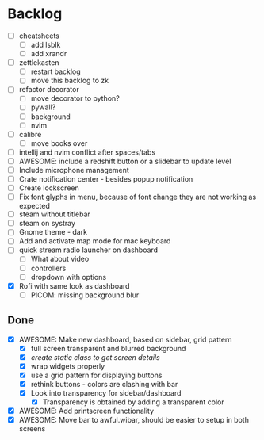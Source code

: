 # Backlog

- [ ] cheatsheets
    - [ ] add lsblk
    - [ ] add xrandr
- [ ] zettlekasten
    - [ ] restart backlog
    - [ ] move this backlog to zk
- [ ] refactor decorator
    - [ ] move decorator to python?
    - [ ] pywall?
    - [ ] background
    - [ ] nvim
- [ ] calibre
    - [ ] move books over
- [ ] intellij and nvim conflict after spaces/tabs
- [ ] AWESOME: include a redshift button or a slidebar to update level
- [ ] Include microphone management
- [ ] Crate notification center - besides popup notification
- [ ] Create lockscreen
- [ ] Fix font glyphs in menu, because of font change they are not working as expected
- [ ] steam without titlebar
- [ ] steam on systray
- [ ] Gnome theme - dark
- [ ] Add and activate map mode for mac keyboard
- [ ] quick stream radio launcher on dashboard
    - [ ] What about video
    - [ ] controllers
    - [ ] dropdown with options
- [x] Rofi with same look as dashboard
    - [ ] PICOM: missing background blur

## Done

- [x] AWESOME: Make new dashboard, based on sidebar, grid pattern
    - [x] full screen transparent and blurred background
    - [x] _create static class to get screen details_
    - [x] wrap widgets properly
    - [x] use a grid pattern for displaying buttons
    - [x] rethink buttons - colors are clashing with bar
    - [x] Look into transparency for sidebar/dashboard
        - [x] Transparency is obtained by adding a transparent color
- [x] AWESOME: Add printscreen functionality
- [x] AWESOME: Move bar to awful.wibar, should be easier to setup in both screens